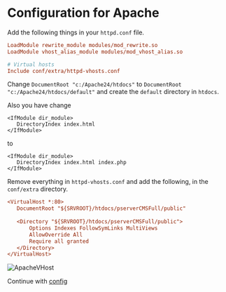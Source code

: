 # Configuration for Apache

 Add the following things in your `httpd.conf` file.

 ```ini
 LoadModule rewrite_module modules/mod_rewrite.so
 LoadModule vhost_alias_module modules/mod_vhost_alias.so
 
 # Virtual hosts
 Include conf/extra/httpd-vhosts.conf
 ```
 
 Change `DocumentRoot "c:/Apache24/htdocs"` to `DocumentRoot "c:/Apache24/htdocs/default"` and create the `default` directory in `htdocs`.
 
 Also you have change
 
 ```ìni
<IfModule dir_module>
	DirectoryIndex index.html
</IfModule>
 ```
 
 to
 
 ```ìni
<IfModule dir_module>
	DirectoryIndex index.html index.php
</IfModule>
 ```
 
 Remove everything in `httpd-vhosts.conf` and add the following, in the `conf/extra` directory.
  
 ```ini
<VirtualHost *:80>
	DocumentRoot "${SRVROOT}/htdocs/pserverCMSFull/public"
	
	<Directory "${SRVROOT}/htdocs/pserverCMSFull/public">
		Options Indexes FollowSymLinks MultiViews
		AllowOverride All
		Require all granted
	</Directory>
</VirtualHost>
 ```
 ![ApacheVHost](https://raw.githubusercontent.com/kokspflanze/PServerCMS/master/docs/images/apache-vhost.gif?raw=true)
 
Continue with [config](/general-setup/CONFIG.md)
